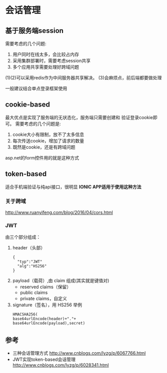# 会话管理

## 基于服务端session
需要考虑的几个问题:
1. 用户同时在线太多，会比较占内存
2. 采用集群部署时，需要考虑session共享
3. 多个应用共享需要处理好跨域问题

(1)(2)可以采用redis作为中间服务器共享解决。
(3)会麻烦点，前后端都要做处理

一般建议结合单点登录框架使用


## cookie-based
最大优点是实现了服务端的无状态化，服务端只需要创建和
验证登录cookie即可。 需要考虑的几个问题是:
1. cookie大小有限制，放不了太多信息
2. 每次传送cookie，增加了请求的数量
3. 既然是cookie，还是有跨域问题

asp.net的form控件用的就是这种方式


## token-based
适合手机端验证与纯api接口，很明显 **IONIC APP适用于使用这种方法**

### 关于跨域
http://www.ruanyifeng.com/blog/2016/04/cors.html

### JWT
由三个部分组成：
1. header（头部）
   ```
   {
     "typ":"JWT"
     "alg":"HS256"
   }
   ```
2. payload（载荷）,由 claim 组成(其实就是键值对)
   - reserved claims（保留）
   - public claims
   - private claims，自定义
3. signature（签名），用 HS256 举例
   ```
   HMACSHA256(
   base64urlEncode(header)+"."+
   base64urlEncode(payload),secret)
   ```



## 参考
* 三种会话管理方式
  http://www.cnblogs.com/lyzg/p/6067766.html
* JWT实现token-based会话管理
   http://www.cnblogs.com/lyzg/p/6028341.html
